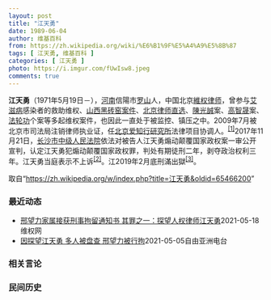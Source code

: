 ```yaml
---
layout: post
title: "江天勇"
date: 1989-06-04
author: 维基百科
from: https://zh.wikipedia.org/wiki/%E6%B1%9F%E5%A4%A9%E5%8B%87
tags: [ 江天勇, 维基百科 ]
categories: [ 江天勇 ]
photo: https://i.imgur.com/fUwIsw8.jpeg
comments: true
---
```

<div class="mw-parser-output">

<p><b>江天勇</b>（1971年5月19日<span class="useeditintro" title="Template:BLP editintro">－</span>），<a href="/wiki/%E6%B2%B3%E5%8D%97" class="mw-redirect" title="河南">河南</a>信陽市<a href="/wiki/%E7%BD%97%E5%B1%B1" class="mw-redirect mw-disambig" title="罗山">罗山</a>人，中国北京<a href="/wiki/%E7%B6%AD%E6%AC%8A%E5%BE%8B%E5%B8%AB" class="mw-redirect" title="維權律師">維权律师</a>，曾参与<a href="/wiki/%E8%89%BE%E6%BB%8B%E7%97%85" title="艾滋病">艾滋病</a>感染者的救助维权、<a href="/w/index.php?title=%E5%B1%B1%E8%A5%BF%E9%BB%91%E7%A0%96%E7%AA%91%E6%A1%88%E4%BB%B6&amp;action=edit&amp;redlink=1" class="new" title="山西黑砖窑案件（页面不存在）">山西黑砖窑案件</a>、<a href="/w/index.php?title=%E5%8C%97%E4%BA%AC%E5%BE%8B%E5%B8%88%E7%9B%B4%E9%80%89&amp;action=edit&amp;redlink=1" class="new" title="北京律师直选（页面不存在）">北京律师直选</a>、<a href="/wiki/%E9%99%B3%E5%85%89%E8%AA%A0" class="mw-redirect" title="陳光誠">陳光誠</a>案、<a href="/wiki/%E9%AB%98%E6%99%BA%E6%99%9F" title="高智晟">高智晟</a>案、<a href="/wiki/%E6%B3%95%E8%BD%AE%E5%8A%9F" title="法轮功">法轮功</a>个案等多起维权案件，也因此一直处于被监控、镇压之中。2009年7月被北京市司法局注销律师执业证，任<a href="/w/index.php?title=%E5%8C%97%E4%BA%AC%E7%88%B1%E7%9F%A5%E8%A1%8C%E7%A0%94%E7%A9%B6%E6%89%80&amp;action=edit&amp;redlink=1" class="new" title="北京爱知行研究所（页面不存在）">北京爱知行研究所</a>法律项目协调人。<sup id="cite_ref-HRLJIANG_1-0" class="reference"><a href="#cite_note-HRLJIANG-1">[1]</a></sup>2017年11月21日，<a href="/w/index.php?title=%E9%95%BF%E6%B2%99%E5%B8%82%E4%B8%AD%E7%BA%A7%E4%BA%BA%E6%B0%91%E6%B3%95%E9%99%A2&amp;action=edit&amp;redlink=1" class="new" title="长沙市中级人民法院（页面不存在）">长沙市中级人民法院</a>依法对被告人江天勇煽动颠覆国家政权案一审公开宣判，认定江天勇犯煽动颠覆国家政权罪，判处有期徒刑二年，剥夺政治权利三年。江天勇当庭表示不上诉<sup id="cite_ref-获刑_2-0" class="reference"><a href="#cite_note-获刑-2">[2]</a></sup>。江2019年2月底刑滿出獄<sup id="cite_ref-3" class="reference"><a href="#cite_note-3">[3]</a></sup>。
</p>
</div><noscript><img src="//zh.wikipedia.org/wiki/Special:CentralAutoLogin/start?type=1x1" alt="" title="" width="1" height="1" style="border: none; position: absolute;"></noscript>
<div class="printfooter">取自“<a dir="ltr" href="https://zh.wikipedia.org/w/index.php?title=江天勇&amp;oldid=65466200">https://zh.wikipedia.org/w/index.php?title=江天勇&amp;oldid=65466200</a>”</div><div id="recent-news"><h3>最近动态</h3><ul><li><a href="https://nodebe4.github.io/waimei/2021-05-18/%E9%82%A2%E6%9C%9B%E5%8A%9B%E5%AE%B6%E5%B1%9E%E6%8E%A5%E8%8E%B7%E5%88%91%E4%BA%8B%E6%8B%98%E7%95%99%E9%80%9A%E7%9F%A5%E4%B9%A6-%E5%85%B6%E7%BD%AA%E4%B9%8B%E4%B8%80-%E6%8E%A2%E6%9C%9B%E4%BA%BA%E6%9D%83%E5%BE%8B%E5%B8%88%E6%B1%9F%E5%A4%A9%E5%8B%87" title="邢望力家属接获刑事拘留通知书 其罪之一：探望人权律师江天勇—— （维权网信息中心报道）2021年5月18日，本网获悉：今天上午，河南省信阳市维权人士邢望力的妻子徐金翠前往息县淮河派出所首次接收邢...">邢望力家属接获刑事拘留通知书  其罪之一：探望人权律师江天勇</a><time>2021-05-18</time><a class="tag">维权网</a></li>
<li><a href="https://nodebe4.github.io/waimei/2021-05-05/%E5%9B%A0%E6%8E%A2%E6%9C%9B%E6%B1%9F%E5%A4%A9%E5%8B%87-%E5%A4%9A%E4%BA%BA%E8%A2%AB%E7%9B%98%E6%9F%A5-%E9%82%A2%E6%9C%9B%E5%8A%9B%E8%A2%AB%E8%A1%8C%E6%8B%98" title="因探望江天勇 多人被盘查 邢望力被行拘—— 河南省信阳维权人士邢望力近日被当局行政拘留十五天，疑与探望维权律师江天勇有关。与此同时，江苏昆山维权人士王和英、陶红等人也在探望江天勇时受到当地国保盘...">因探望江天勇 多人被盘查   邢望力被行拘</a><time>2021-05-05</time><a class="tag">自由亚洲电台</a></li>
</ul></div><div id="open-opinion"><h3>相关言论</h3><ul></ul></div><div id="mjls-record"><h3>民间历史</h3><ul></ul></div>